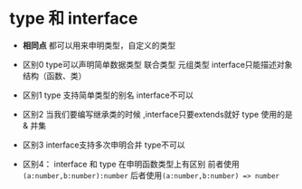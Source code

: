 # type 和 interface

- **相同点**
    都可以用来申明类型，自定义的类型

- 区别0
    type可以声明简单数据类型 联合类型 元组类型
    interface只能描述对象结构（函数、类）

- 区别1
    type 支持简单类型的别名
    interface不可以

- 区别2
    当我们要编写继承类的时候 ,interface只要extends就好
    type 使用的是& 并集

- 区别3
    interface支持多次申明合并
    type不可以

- 区别4：
    interface 和 type 在申明函数类型上有区别
    前者使用`(a:number,b:number):number`
    后者使用`(a:number,b:number) => number`


